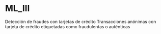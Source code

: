# ML_III
Detección de fraudes con tarjetas de crédito Transacciones anónimas con tarjeta de crédito etiquetadas como fraudulentas o auténticas
